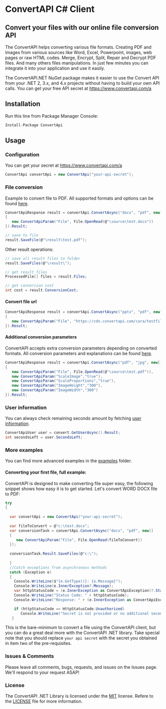 # ConvertAPI C# Client
## Convert your files with our online file conversion API

The ConvertAPI helps converting various file formats. Creating PDF and Images from various sources like Word, Excel, Powerpoint, images, web pages or raw HTML codes. Merge, Encrypt, Split, Repair and Decrypt PDF files. And many others files manipulations. In just few minutes you can integrate it into your application and use it easily.

The ConvertAPI.NET NuGet package makes it easier to use the Convert API from your .NET 2, 3.x, and 4.x projects without having to build your own API calls. You can get your free API secret at https://www.convertapi.com/a

## Installation

Run this line from Package Manager Console:

```csharp
Install-Package ConvertApi
```

## Usage

### Configuration

You can get your secret at https://www.convertapi.com/a

```csharp
ConvertApi convertApi = new ConvertApi("your-api-secret");
```

### File conversion

Example to convert file to PDF. All supported formats and options can be found 
[here](https://www.convertapi.com).

```csharp
ConvertApiResponse result = convertApi.ConvertAsync("docx", "pdf", new[]
{
   new ConvertApiParam("File", File.OpenRead(@"\source\test.docx"))
}).Result;

// save to file
result.SaveFile(@"\result\test.pdf");
```

Other result operations:

```csharp
// save all result files to folder
result.SaveFiles(@"\result\");

// get result files
ProcessedFile[] files = result.Files;

// get conversion cost
int cost = result.ConversionCost; 
```

#### Convert file url

```csharp
ConvertApiResponse result = convertApi.ConvertAsync("pptx", "pdf", new[]
{
   new ConvertApiParam("File", "https://cdn.convertapi.com/cara/testfiles/presentation.pptx")
}).Result;
```

#### Additional conversion parameters

ConvertAPI accepts extra conversion parameters depending on converted formats. All conversion 
parameters and explanations can be found [here](https://www.convertapi.com).

```csharp
ConvertApiResponse result = convertApi.ConvertAsync("pdf", "jpg", new[]
{
   new ConvertApiParam("File", File.OpenRead(@"\source\test.pdf")),
   new ConvertApiParam("ScaleImage","true"),
   new ConvertApiParam("ScaleProportions","true"),
   new ConvertApiParam("ImageHeight","300"),
   new ConvertApiParam("ImageWidth","300")
}).Result;
```

### User information

You can always check remaining seconds amount by fetching [user information](https://www.convertapi.com/doc/user).

```csharp
ConvertApiUser user = convert.GetUserAsync().Result;
int secondsLeft = user.SecondsLeft;
```

### More examples

You can find more advanced examples in the [examples](https://github.com/ConvertAPI/convertapi-dotnet/tree/master/Examples) folder.

#### Converting your first file, full example:

ConvertAPI is designed to make converting file super easy, the following snippet shows how easy it is to get started. Let's convert WORD DOCX file to PDF:

```csharp
try
{
  
  var convertApi = new ConvertApi("your-api-secret");
  
  var fileToConvert = @"c:\test.docx";
  var conversionTask = convertApi.ConvertAsync("docx", "pdf", new[]
  {
     new ConvertApiParam("File", File.OpenRead(fileToConvert))
  });
  
  conversionTask.Result.SaveFiles(@"c:\");
  
  }
  //Catch exceptions from asynchronous methods
  catch (Exception e)
  {
    Console.WriteLine($"{e.GetType()}: {e.Message}");
    Console.WriteLine(e.InnerException?.Message);
    var httpStatusCode = (e.InnerException as ConvertApiException)?.StatusCode;
    Console.WriteLine("Status Code: " + httpStatusCode);
    Console.WriteLine("Response: " + (e.InnerException as ConvertApiException)?.Response);

    if (httpStatusCode == HttpStatusCode.Unauthorized)
       Console.WriteLine("Secret is not provided or no additional seconds left in account to proceed conversion. More information https://www.convertapi.com/a");
   }
```

This is the bare-minimum to convert a file using the ConvertAPI client, but you can do a great deal more with the ConvertAPI .NET library. Take special note that you should replace `your api secret` with the secret you obtained in item two of the pre-requisites.

### Issues &amp; Comments
Please leave all comments, bugs, requests, and issues on the Issues page. We'll respond to your request ASAP!

### License
The ConvertAPI .NET Library is licensed under the [MIT](http://www.opensource.org/licenses/mit-license.php "Read more about the MIT license form") license. Refere to the [LICENSE](https://github.com/ConvertAPI/convertapi-dotnet/blob/master/LICENSE) file for more information.
